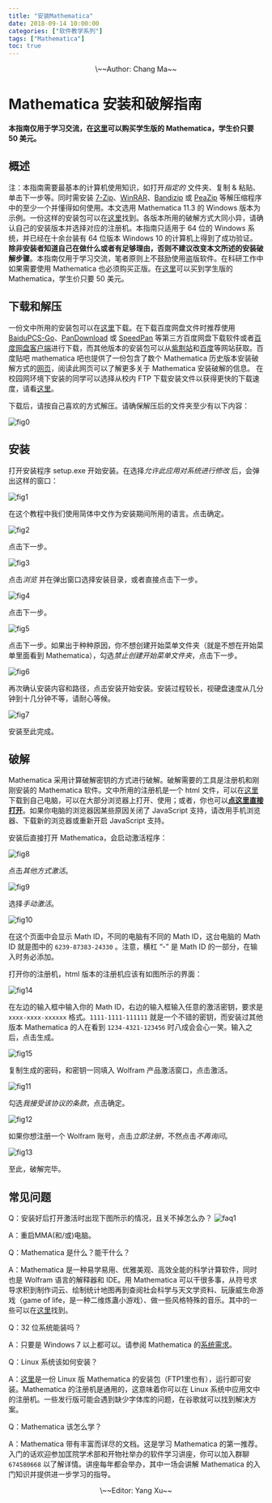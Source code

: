 ```yaml
---
title: "安装Mathematica"
date: 2018-09-14 10:00:00
categories: ["软件教学系列"]
tags: ["Mathematica"]
toc: true
---
```


<!--原来这里不一定必须放一句话才能出现“阅读全文”...-->

<!--more-->

<center>\~~Author: Chang Ma~~</center>

# Mathematica 安装和破解指南

 **本指南仅用于学习交流，在[这里](https://store.wolfram.com/view/app/mathematica/student)可以购买学生版的 Mathematica，学生价只要 50 美元。**

## 概述

注：本指南需要最基本的计算机使用知识，如打开*指定的* 文件夹、复制 & 粘贴、单击下一步等。同时需安装 [7-Zip](https://www.7-zip.org/)、[WinRAR](http://www.winrar.com.cn/)、[Bandizip](https://cn.bandisoft.com/bandizip/) 或 [PeaZip](http://www.peazip.org/) 等解压缩程序中的至少一个并懂得如何使用。本文选用 Mathematica 11.3 的 Windows 版本为示例。一份这样的安装包可以在[这里](https://pan.baidu.com/s/1PHxqt4aSOCb6WREW4CALpQ)找到。各版本所用的破解方式大同小异，请确认自己的安装版本并选择对应的注册机。本指南只适用于 64 位的 Windows 系统，并已经在十余台装有 64 位版本 Windows 10 的计算机上得到了成功验证。**除非安装者知道自己在做什么或者有足够理由，否则不建议改变本文所述的安装破解步骤**。本指南仅用于学习交流，笔者原则上不鼓励使用盗版软件。在科研工作中如果需要使用 Mathematica 也必须购买正版。在[这里](https://store.wolfram.com/view/app/mathematica/student)可以买到学生版的 Mathematica，学生价只要 50 美元。

## 下载和解压

一份文中所用的安装包可以在[这里](https://pan.baidu.com/s/1ir-aUnhO4WodY9iGfi7Ilg)下载。在下载百度网盘文件时推荐使用 [BaiduPCS-Go](https://github.com/iikira/BaiduPCS-Go)、[PanDownload](https://www.pandownload.com/) 或 [SpeedPan](https://www.speedpan.com/) 等第三方百度网盘下载软件或者[百度网盘客户端](https://pan.baidu.com/download)进行下载，而其他版本的安装包可以从[紫荆站](http://zijingbt.njuftp.org/stats.html?id=107907)和[百度](https://www.baidu.com)等网站获取。百度贴吧 mathematica 吧也提供了一份包含了数个 Mathematica 历史版本安装破解方式的[网页](https://tiebamma.github.io/InstallTutorial/)，阅读此网页可以了解更多关于 Mathematica 安装破解的信息。
在校园网环境下安装的同学可以选择从校内 FTP 下载安装文件以获得更快的下载速度，请看[这里](/post/UseFTP/)。

下载后，请按自己喜欢的方式解压。请确保解压后的文件夹至少有以下内容：

![fig0](/figure/mma/fig0.jpg)

## 安装

打开安装程序 setup.exe 开始安装。在选择*允许此应用对系统进行修改* 后，会弹出这样的窗口：

![fig1](/figure/mma/fig1.jpg)

在这个教程中我们使用简体中文作为安装期间所用的语言。点击确定。

![fig2](/figure/mma/fig2.jpg)

点击下一步。

![fig3](/figure/mma/fig3.jpg)

点击*浏览* 并在弹出窗口选择安装目录，或者直接点击下一步。

![fig4](/figure/mma/fig4.jpg)

点击下一步。

![fig5](/figure/mma/fig5.jpg)

点击下一步。如果出于种种原因，你不想创建开始菜单文件夹（就是不想在开始菜单里面看到 Mathematica），勾选*禁止创建开始菜单文件夹*，点击下一步。

![fig6](/figure/mma/fig6.jpg)

再次确认安装内容和路径，点击安装开始安装。安装过程较长，视硬盘速度从几分钟到十几分钟不等，请耐心等候。

![fig7](/figure/mma/fig7.jpg)

安装至此完成。

## 破解

Mathematica 采用计算破解密钥的方式进行破解。破解需要的工具是注册机和刚刚安装的 Mathematica 软件。文中所用的注册机是一个 html 文件，可以在[这里](https://pan.baidu.com/s/129WG1EGo5jvm4i7N3-PG2A)下载到自己电脑，可以在大部分浏览器上打开、使用；或者，你也可以[**点这里直接打开**](/static/MMA11Crack/)。如果你电脑的浏览器因某些原因关闭了 JavaScript 支持，请改用手机浏览器、下载新的浏览器或重新开启 JavaScript 支持。

安装后直接打开 Mathematica，会启动激活程序：

![fig8](/figure/mma/fig8.jpg)

点击*其他方式激活*。

![fig9](/figure/mma/fig9.jpg)

选择*手动激活*。

![fig10](/figure/mma/fig10.jpg)

在这个页面中会显示 Math ID，不同的电脑有不同的 Math ID，这台电脑的 Math ID 就是图中的 `6239-87383-24330` 。注意，横杠 “-” 是 Math ID 的一部分，在输入时务必添加。

打开你的注册机，html 版本的注册机应该有如图所示的界面：

![fig14](/figure/mma/fig14.jpg)

在左边的输入框中输入你的 Math ID，右边的输入框输入任意的激活密钥，要求是 `xxxx-xxxx-xxxxxx` 格式。`1111-1111-111111` 就是一个不错的密钥，而安装过其他版本 Mathematica 的人在看到 `1234-4321-123456`  时八成会会心一笑。输入之后，点击生成。

![fig15](/figure/mma/fig15.jpg)

复制生成的密码，和密钥一同填入 Wolfram 产品激活窗口，点击激活。

![fig11](/figure/mma/fig11.jpg)

勾选*我接受该协议的条款*，点击确定。

![fig12](/figure/mma/fig12.jpg)

如果你想注册一个 Wolfram 账号，点击*立即注册*，不然点击*不再询问*。

![fig13](/figure/mma/fig13.jpg)

至此，破解完毕。

## 常见问题

Q：安装好后打开激活时出现下图所示的情况，且关不掉怎么办？
![faq1](/figure/mma/faq1.png)

A：重启MMA(和/或)电脑。


Q：Mathematica 是什么？能干什么？

A：Mathematica 是一种易学易用、优雅美观、高效全能的科学计算软件，同时也是 Wolfram 语言的解释器和 IDE。用 Mathematica 可以干很多事，从符号求导求积到制作词云、绘制统计地图再到查阅社会科学与天文学资料、玩康威生命游戏（game of life，是一种二维炼蛊小游戏）、做一些风格特殊的音乐。其中的一些可以在[这里](https://www.zhihu.com/question/27834147)找到。

Q：32 位系统能装吗？

A：只要是 Windows 7 以上都可以。请参阅 Mathematica 的[系统需求](https://www.wolfram.com/mathematica/system-requirements.zh.html)。

Q：Linux 系统该如何安装？

A：[这里](https://pan.baidu.com/s/1d5gCSDOIIYcUWaKi_MksVw)是一份 Linux 版 Mathematica 的安装包（FTP1里也有），运行即可安装。Mathematica 的注册机是通用的，这意味着你可以在 Linux 系统中应用文中的注册机。一些发行版可能会遇到缺少字体库的问题，在谷歌就可以找到解决方案。

Q：Mathematica 该怎么学？

A：Mathematica 带有丰富而详尽的文档。这是学习 Mathematica 的第一推荐。入门的话欢迎参加匡院学术部和开物社举办的软件学习讲座，你可以加入群聊 `674580668` 以了解详情。讲座每年都会举办，其中一场会讲解 Mathematica 的入门知识并提供进一步学习的指导。

<center>\~~Editor: Yang Xu~~</center>
